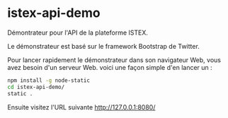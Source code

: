 # istex-api-demo #

Démontrateur pour l'API de la plateforme ISTEX.

Le démonstrateur est basé sur le framework Bootstrap de Twitter.

Pour lancer rapidement le démonstrateur dans son navigateur Web, vous avez besoin d'un serveur Web.
voici une façon simple d'en lancer un :
```bash
npm install -g node-static
cd istex-api-demo/
static .
```
Ensuite visitez l'URL suivante http://127.0.0.1:8080/
